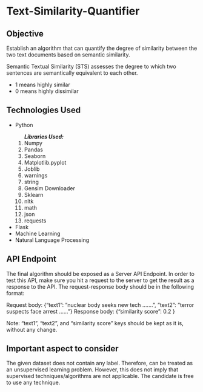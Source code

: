 # Text-Similarity-Quantifier

## Objective

Establish an algorithm that can quantify the degree of similarity between the two text documents based on semantic similarity. 

Semantic Textual Similarity (STS) assesses the degree to which two sentences
are semantically equivalent to each other.
<ul>
  <li>1 means highly similar</li>
  <li>0 means highly dissimilar</li>
</ul>

## Technologies Used

<ul>
  <li>Python</li>
    <ol>
      <b><em>Libraries Used:</em></b>
      <li>Numpy</li>
      <li>Pandas</li>
      <li>Seaborn</li>
      <li>Matplotlib.pyplot</li>
      <li>Joblib</li>
      <li>warnings</li>
      <li>string</li>
      <li>Gensim Downloader</li>
      <li>Sklearn</li>
      <li>nltk</li>
      <li>math</li>
      <li>json</li>
      <li>requests</li>
    </ol>
  <li>Flask</li>
  <li>Machine Learning</li>
  <li>Natural Language Processing</li>
</ul>

## API Endpoint

The final algorithm should be exposed as a Server API Endpoint. In order to test this API, make sure you hit a request to the server to get the result as a response to the API. The request-response body should be in the following format:

Request body: {“text1”: ”nuclear body seeks new tech …....”, ”text2”: ”terror suspects face arrest ……”}
Response body: {“similarity score”: 0.2 }

Note: “text1”, “text2”, and “similarity score” keys should be kept as it is, without any change.

## Important aspect to consider

<p>The given dataset does not contain any label. Therefore, can be treated as an unsupervised learning problem. However, this does not imply that supervised techniques/algorithms are not applicable. The candidate is free to use any technique.</p>
 


